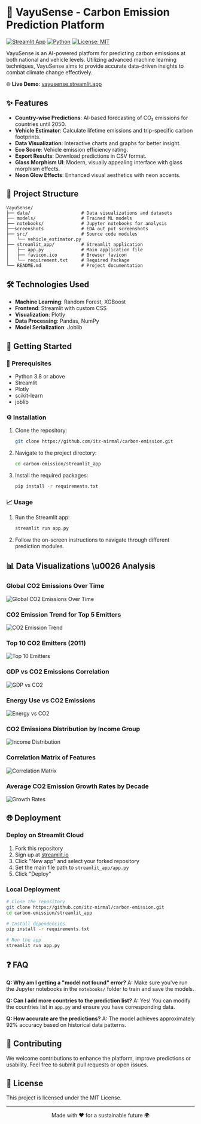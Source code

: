 # 🌿 VayuSense - Carbon Emission Prediction Platform

[![Streamlit App](https://static.streamlit.io/badges/streamlit_badge_black_white.svg)](https://vayusense.streamlit.app)
[![Python](https://img.shields.io/badge/Python-3.8+-blue.svg)](https://www.python.org/downloads/)
[![License: MIT](https://img.shields.io/badge/License-MIT-yellow.svg)](https://opensource.org/licenses/MIT)

VayuSense is an AI-powered platform for predicting carbon emissions at both national and vehicle levels. Utilizing advanced machine learning techniques, VayuSense aims to provide accurate data-driven insights to combat climate change effectively.

🌐 **Live Demo**: [vayusense.streamlit.app](https://vayusense.streamlit.app)

## ✨ Features

- **Country-wise Predictions**: AI-based forecasting of CO₂ emissions for countries until 2050.
- **Vehicle Estimator**: Calculate lifetime emissions and trip-specific carbon footprints.
- **Data Visualization**: Interactive charts and graphs for better insight.
- **Eco Score**: Vehicle emission efficiency rating.
- **Export Results**: Download predictions in CSV format.
- **Glass Morphism UI**: Modern, visually appealing interface with glass morphism effects.
- **Neon Glow Effects**: Enhanced visual aesthetics with neon accents.

## 📂 Project Structure

```
VayuSense/
├── data/                   # Data visualizations and datasets
├── models/                 # Trained ML models
├── notebooks/              # Jupyter notebooks for analysis
├──screenshots              # EDA out put screenshots
├── src/                    # Source code modules
│   └── vehicle_estimator.py
├── streamlit_app/          # Streamlit application
│   ├── app.py              # Main application file
│   ├── favicon.ico         # Browser favicon
│   └── requirement.txt     # Required Package
└── README.md               # Project documentation
```

## 🛠️ Technologies Used

- **Machine Learning**: Random Forest, XGBoost
- **Frontend**: Streamlit with custom CSS
- **Visualization**: Plotly
- **Data Processing**: Pandas, NumPy
- **Model Serialization**: Joblib

## 🚀 Getting Started

### 📝 Prerequisites

- Python 3.8 or above
- Streamlit
- Plotly
- scikit-learn
- joblib

### ⚙️ Installation

1. Clone the repository:
   ```bash
   git clone https://github.com/itz-nirmal/carbon-emission.git
   ```

2. Navigate to the project directory:
   ```bash
   cd carbon-emission/streamlit_app
   ```

3. Install the required packages:
   ```bash
   pip install -r requirements.txt
   ```

### 📈 Usage

1. Run the Streamlit app:
   ```bash
   streamlit run app.py
   ```

2. Follow the on-screen instructions to navigate through different prediction modules.

## 📊 Data Visualizations \u0026 Analysis

### Global CO2 Emissions Over Time
![Global CO2 Emissions Over Time](data/Global%20CO2%20Emissions%20Over%20Time.png)

### CO2 Emission Trend for Top 5 Emitters
![CO2 Emission Trend](data/CO2%20Emission%20Trend%20for%20Top%205%20Emitters.png)

### Top 10 CO2 Emitters (2011)
![Top 10 Emitters](data/Top%2010%20CO2%20emitters%20in%202011.png)

### GDP vs CO2 Emissions Correlation
![GDP vs CO2](data/GDP%20vs%20CO2%20Emissions.png)

### Energy Use vs CO2 Emissions
![Energy vs CO2](data/Energy%20Use%20vs%20CO2%20Emissions.png)

### CO2 Emissions Distribution by Income Group
![Income Distribution](data/CO2%20Emissions%20Distribution%20by%20Income%20Group.png)

### Correlation Matrix of Features
![Correlation Matrix](data/Correlation%20Matrix%20of%20Features.png)

### Average CO2 Emission Growth Rates by Decade
![Growth Rates](data/Average%20CO2%20Emission%20Growth%20Rates%20by%20Decade.png)

## 🌐 Deployment

### Deploy on Streamlit Cloud

1. Fork this repository
2. Sign up at [streamlit.io](https://streamlit.io)
3. Click "New app" and select your forked repository
4. Set the main file path to `streamlit_app/app.py`
5. Click "Deploy"

### Local Deployment

```bash
# Clone the repository
git clone https://github.com/itz-nirmal/carbon-emission.git
cd carbon-emission/streamlit_app

# Install dependencies
pip install -r requirements.txt

# Run the app
streamlit run app.py
```

## ❓ FAQ

**Q: Why am I getting a "model not found" error?**
A: Make sure you've run the Jupyter notebooks in the `notebooks/` folder to train and save the models.

**Q: Can I add more countries to the prediction list?**
A: Yes! You can modify the countries list in `app.py` and ensure you have corresponding data.

**Q: How accurate are the predictions?**
A: The model achieves approximately 92% accuracy based on historical data patterns.

## 🤝 Contributing

We welcome contributions to enhance the platform, improve predictions or usability. Feel free to submit pull requests or open issues.

## 📝 License

This project is licensed under the MIT License.

---

<p align="center">
  Made with ❤️ for a sustainable future 🌍
</p>

